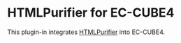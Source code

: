 # HTMLPurifier for EC-CUBE4

This plugin-in integrates [HTMLPurifier](http://htmlpurifier.org/) into EC-CUBE4.
